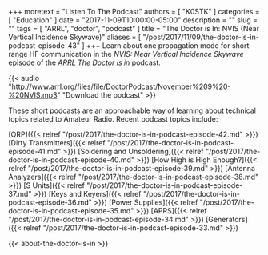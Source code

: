 +++
moretext = "Listen To The Podcast"
authors = [ "K0STK" ]
categories = [ "Education" ]
date = "2017-11-09T10:00:00-05:00"
description = ""
slug = ""
tags = [ "ARRL", "doctor", "podcast" ]
title = "The Doctor is In: NVIS (Near Vertical Incidence Skywave)"
aliases = [ "/post/2017/11/09/the-doctor-is-in-podcast-episode-43" ]
+++
Learn about one propagation mode for short-range HF communication in the
*NVIS: Near Vertical Incidence Skywave*
episode of the 
[*ARRL The Doctor is in*](http://www.arrl.org/doctor/) podcast.

<!--more-->

{{< audio "http://www.arrl.org/files/file/DoctorPodcast/November%209%20-%20NVIS.mp3" "Download the podcast" >}}

These short podcasts are an approachable way of learning about technical
topics related to Amateur Radio. Recent podcast topics include:

[QRP]({{< relref "/post/2017/the-doctor-is-in-podcast-episode-42.md" >}})
[Dirty Transmitters]({{< relref "/post/2017/the-doctor-is-in-podcast-episode-41.md" >}})
[Soldering and Unsoldering]({{< relref "/post/2017/the-doctor-is-in-podcast-episode-40.md" >}})
[How High is High Enough?]({{< relref "/post/2017/the-doctor-is-in-podcast-episode-39.md" >}})
[Antenna Analyzers]({{< relref "/post/2017/the-doctor-is-in-podcast-episode-38.md" >}})
[S Units]({{< relref "/post/2017/the-doctor-is-in-podcast-episode-37.md" >}})
[Keys and Keyers]({{< relref "/post/2017/the-doctor-is-in-podcast-episode-36.md" >}})
[Power Supplies]({{< relref "/post/2017/the-doctor-is-in-podcast-episode-35.md" >}})
[APRS]({{< relref "/post/2017/the-doctor-is-in-podcast-episode-34.md" >}})
[Generators]({{< relref "/post/2017/the-doctor-is-in-podcast-episode-33.md" >}})

{{< about-the-doctor-is-in >}}
